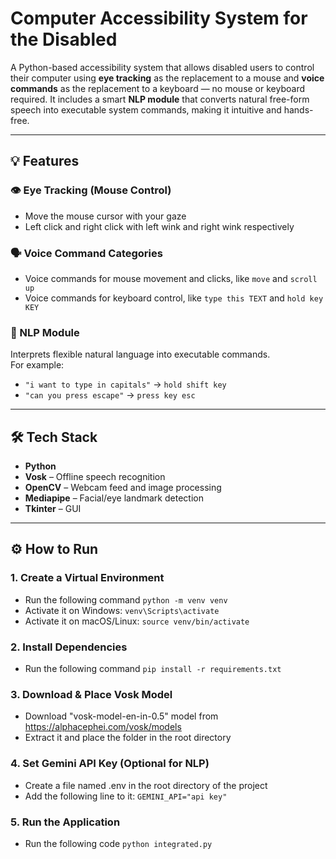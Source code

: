 # Computer Accessibility System for the Disabled

A Python-based accessibility system that allows disabled users to control their computer using **eye tracking** as the replacement to a mouse and **voice commands** as the replacement to a keyboard — no mouse or keyboard required. It includes a smart **NLP module** that converts natural free-form speech into executable system commands, making it intuitive and hands-free.

---

## 💡 Features
### 👁️ Eye Tracking (Mouse Control)
- Move the mouse cursor with your gaze
- Left click and right click with left wink and right wink respectively
### 🗣️ Voice Command Categories
- Voice commands for mouse movement and clicks, like `move` and `scroll up`
- Voice commands for keyboard control, like `type this TEXT` and `hold key KEY`
### 🤖 NLP Module
Interprets flexible natural language into executable commands.  
For example:
- `"i want to type in capitals"` → `hold shift key`
- `"can you press escape"` → `press key esc`

---

## 🛠 Tech Stack
- **Python**
- **Vosk** – Offline speech recognition
- **OpenCV** – Webcam feed and image processing
- **Mediapipe** – Facial/eye landmark detection
- **Tkinter** – GUI
---

## ⚙️ How to Run

### 1. Create a Virtual Environment
- Run the following command `python -m venv venv`
- Activate it on Windows: `venv\Scripts\activate`
- Activate it on macOS/Linux: `source venv/bin/activate`
### 2. Install Dependencies
- Run the following command `pip install -r requirements.txt`
### 3. Download & Place Vosk Model
- Download "vosk-model-en-in-0.5" model from https://alphacephei.com/vosk/models
- Extract it and place the folder in the root directory
### 4. Set Gemini API Key (Optional for NLP)
- Create a file named .env in the root directory of the project
- Add the following line to it: `GEMINI_API="api key"`
### 5. Run the Application
- Run the following code `python integrated.py`
